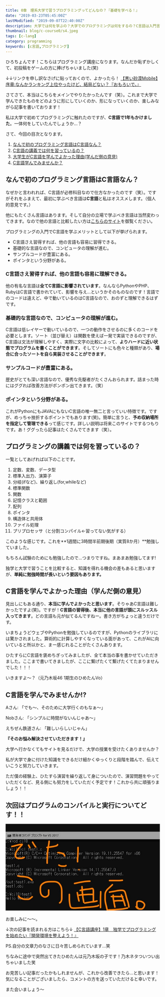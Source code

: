 ```yaml
---
title: 0章　理系大学で習うプログラミングってどんなの？『基礎を学べる！』
date: "2019-03-23T05:45:00Z"
lastModified: "2019-09-07T22:40:00Z"
description: 大学では何を学ぶの？大学でのプログラミングは何をするの？C言語は入門言語としてどうなの？このような問いについて答えました。C言語にはプログラミングを初めて触る方にとって様々な優れている点があります。その点をいくつかご紹介させていただきます！
thumbnail: blog/c-course0/s4.jpeg
tags: [c-lang]
category: programming
keywords: [c言語,プログラミング]
---
```


ひろちょんです！こちらはプログラミング講座になります。なんだか恥ずかしくて、初投稿をゲームの方に捧げちゃいました(笑)

↓↓リンクを申し訳なさげに貼っておくので、よかったら！
[【黒い砂漠Mobile】序章:なんかランキング上位やったけど、結局どない？『おもろいで。』](/black-desert-part0/)

さてさて、本当はこちらをメインでやりたかったんです（笑）。これまで大学で学んできたものをどのように形にしていくのか、形になっていくのか、楽しみながら記事を書いております！

私は大学で初めてプログラミングに触れたのですが、**C言語で1年もかけました**。一体何をしていたんでしょうか…？

さて、今回の目次となります。

1. [なんで初のプログラミング言語はC言語なん？](/c-course0/#h-jump1)
2. [C言語の講義では何を習っているの？](/c-course0/#h-jump2)
3. [大学生がC言語を学んでよかった理由(学んだ側の意見)](/c-course0/#h-jump3)
4. [C言語学んでみませんか？](/c-course0/#h-jump4)

<h2 id="h-jump1">なんで初のプログラミング言語はC言語なん？</h2>

なぜかと言われれば、C言語が必修科目なので仕方なかったのです（笑）。ですがそれをふまえて、最初に学ぶべき言語は**C言語**と私はオススメします。（個人的意見です。）

他にもたくさん言語はあります。そして自分の立場で学ぶべき言語は当然変わってきます。なので他の言語と比較したい方は[こちらのサイト](https://eng-entrance.com/programming-recommend)を御覧ください。

プログラミングの入門でC言語を学ぶメリットとして以下が挙げられます。

- C言語さえ習得すれば、他の言語も容易に習得できる。
- 基礎的な言語なので、コンピュータの理解が進む。
- サンプルコードが豊富にある。
- ポインタという分野がある。

### C言語さえ習得すれば、他の言語も容易に理解できる。

他の有名な言語は**全てC言語に影響されています**。なんならPythonやPHP、RubyはC言語で書かれていて、影響を与え…というかそのものなのです！言語でのコードは違えど、中で動いているのはC言語なので、おのずと理解できるはずです。

### 基礎的な言語なので、コンピュータの理解が進む。
C言語は低レイヤーで動いているので、一つの動作をさせるのに多くのコードを必要とします。ソート（並び替え）は関数を使えば一発で実装できるのですが、C言語は文法が理解しやすく、実際に文字の比較によって、**よりハードに近い状態でプログラムを書くことができます**。そしてソートにも色々と種類があり、**場合に合ったソートを自ら実装させることができます**。

### サンプルコードが豊富にある。

歴史がとても深い言語なので、優秀な先駆者がたくさんおられます。詰まった時にはググれば改善方法がポンポン出てきます。（笑）

### ポインタという分野がある。

これがPythonにもJAVAにもないC言語の唯一無二と言っていい特徴です。ですが、めっちゃ挫折するポイントでもあります(笑)。簡単に言うと、**予め収納場所を指定して管理できる**って感じです。詳しい説明は将来このサイトでするつもりです。あ！ググったら記事はたくさんでてきます（笑）。

<h2 id="h-jump2">プログラミングの講義では何を習っているの？</h2>

一覧としてあげれば以下のことです。

1. 定数、変数、データ型
2. 標準入出力、演算子
3. 分岐(ifなど)、繰り返し(for,whileなど)
4. 標準関数
5. 関数
6. 記憶クラスと範囲
7. 配列
8. ポインタ
9. 構造体と共用体
10. ファイル処理
11. プリプロセッサ（と分割コンパイル←習ってない気がする）

このような感じです。これを**1週間に3時間半前期後期（実質8か月）**勉強していました。

もちろん試験のためにも勉強したので…つまりですね。まあまあ勉強してます!

独学と大学で習うことを比較すると、知識を得れる機会の差もあると思いますが、**単純に勉強時間が長いという要因もあります。**

<h2 id="h-jump3">C言語を学んでよかった理由（学んだ側の意見）</h2>

見出しにもある通り、**本当に学んでよかったと思います**。そりゃあC言語は難しかったですよ(笑)。ですが！**C言語の習得後、本当に他の言語が頭にスルッスル入ってきます**。どの言語も元が似てるんですねー。書き方がちょっと違うだけです。

いまちょうどウェブやPythonを勉強しているのですが、Pythonのライブラリには驚かされました。算術的に計算しやすくなっている面があって、これがAIに向いていると所以かと、まー感じれることがたくさんあります。

ひたすらにC言語を褒めちぎってみましたが、全て本当の事を書かせていただきました。ここまで書いてきましたが、ここに繋げたくて繋げたくてたまりませんでした！！！

いきますよ～？（元乃木坂46 1期生のひめたんVo）

<h2 id="h-jump4">C言語を学んでみませんか!?</h2>

Aさん: 「でも～、そのために大学行くのもなぁ～」

Nobさん: 「シンプルに時間がないんじゃあ～」

えちぜん鉄道さん: 「難しいらしいじゃん」

**『そのお悩み解決させていただきます！』**

大学へ行かなくてもサイトを見るだけで、大学の授業を受けたくありませんか？

私が大学で身に付けた知識をできるだけ細かくゆっくりと段階を踏んで、伝えていこうと努力していきます。

ただ僕の経験上、ひたすら演習を繰り返して身についたので、演習問題をやっていただくなど、見る側にも努力をしていただく予定です！これから共に頑張りましょう！！

## 次回はプログラムのコンパイルと実行についてどす！！

![command-prompt](./blackg-min.jpeg)

お楽しみに～～。

↓次の記事を読まれる方はこちら↓
[【C言語講座】1章　独学でプログラミングを始めたい『開発環境を整えよう！』](/c-course1/)

PS.自分の文章力のなさに日々苦しめられています…笑

ちなみに途中で突然出てきたひめたんは元乃木坂の子です！乃木ネタついつい出ちゃいました笑

お見苦しい記事だったかもしれませんが、これから改善できたら…と思います！気になることがございましたら、コメントの方を送っていただけると幸いです。

また会いましょう～